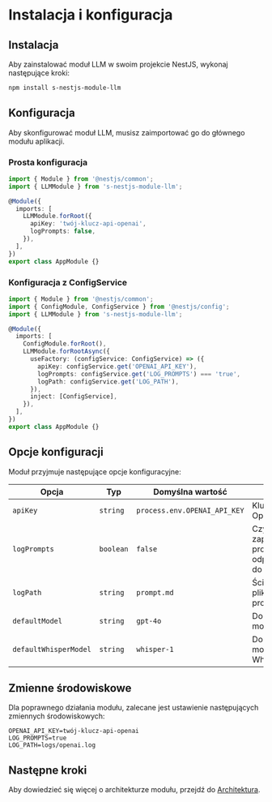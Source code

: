 # Instalacja i konfiguracja

## Instalacja

Aby zainstalować moduł LLM w swoim projekcie NestJS, wykonaj następujące kroki:

```bash
npm install s-nestjs-module-llm
```

## Konfiguracja

Aby skonfigurować moduł LLM, musisz zaimportować go do głównego modułu aplikacji.

### Prosta konfiguracja

```typescript
import { Module } from '@nestjs/common';
import { LLMModule } from 's-nestjs-module-llm';

@Module({
  imports: [
    LLMModule.forRoot({
      apiKey: 'twój-klucz-api-openai',
      logPrompts: false,
    }),
  ],
})
export class AppModule {}
```

### Konfiguracja z ConfigService

```typescript
import { Module } from '@nestjs/common';
import { ConfigModule, ConfigService } from '@nestjs/config';
import { LLMModule } from 's-nestjs-module-llm';

@Module({
  imports: [
    ConfigModule.forRoot(),
    LLMModule.forRootAsync({
      useFactory: (configService: ConfigService) => ({
        apiKey: configService.get('OPENAI_API_KEY'),
        logPrompts: configService.get('LOG_PROMPTS') === 'true',
        logPath: configService.get('LOG_PATH'),
      }),
      inject: [ConfigService],
    }),
  ],
})
export class AppModule {}
```

## Opcje konfiguracji

Moduł przyjmuje następujące opcje konfiguracyjne:

| Opcja                 | Typ       | Domyślna wartość             | Opis                                        |
| --------------------- | --------- | ---------------------------- | ------------------------------------------- |
| `apiKey`              | `string`  | `process.env.OPENAI_API_KEY` | Klucz API OpenAI                            |
| `logPrompts`          | `boolean` | `false`                      | Czy zapisywać prompty i odpowiedzi do pliku |
| `logPath`             | `string`  | `prompt.md`                  | Ścieżka do pliku logów promptów             |
| `defaultModel`        | `string`  | `gpt-4o`                     | Domyślny model GPT                          |
| `defaultWhisperModel` | `string`  | `whisper-1`                  | Domyślny model Whisper                      |

## Zmienne środowiskowe

Dla poprawnego działania modułu, zalecane jest ustawienie następujących zmiennych środowiskowych:

```
OPENAI_API_KEY=twój-klucz-api-openai
LOG_PROMPTS=true
LOG_PATH=logs/openai.log
```

## Następne kroki

Aby dowiedzieć się więcej o architekturze modułu, przejdź do [Architektura](./architektura.md).
